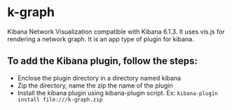 # k-graph
Kibana Network Visualization compatible with Kibana 6.1.3. It uses vis.js for rendering a network graph. It is an app type of plugin for kibana.
## To add the Kibana plugin, follow the steps:
* Enclose the plugin directory in a directory named kibana
* Zip the directory, name the zip the name of the plugin
* Install the kibana plugin using kibana-plugin script. Ex:
`kibana-plugin install file:///k-graph.zip`
